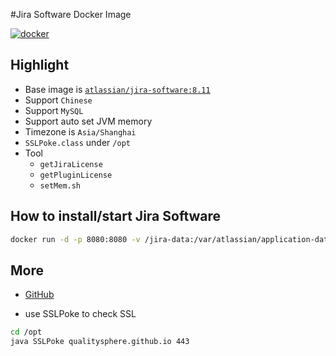 #Jira Software Docker Image 

[![docker](https://img.shields.io/static/v1?style=for-the-badge&logo=docker&label=docker&message=bxwill/jira-software&color=2496ED)](https://hub.docker.com/r/bxwill/jira-software)

## Highlight

- Base image is [`atlassian/jira-software:8.11`](https://hub.docker.com/r/atlassian/jira-software/tags?page=1&ordering=-name&name=8.11)
- Support `Chinese`
- Support `MySQL`
- Support auto set JVM memory 
- Timezone is `Asia/Shanghai`
- `SSLPoke.class` under `/opt`
- Tool
  - `getJiraLicense`
  - `getPluginLicense`
  - `setMem.sh`

## How to install/start Jira Software

```bash
docker run -d -p 8080:8080 -v /jira-data:/var/atlassian/application-data/jira -it bxwill/jira-software:8.11
```

## More

- [GitHub](https://github.com/seoktaehyeon/docker-jira-software)

- use SSLPoke to check SSL
```bash
cd /opt
java SSLPoke qualitysphere.github.io 443
```